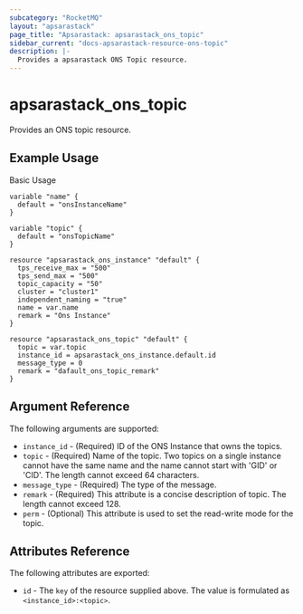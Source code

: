 ```yaml
---
subcategory: "RocketMQ"
layout: "apsarastack"
page_title: "Apsarastack: apsarastack_ons_topic"
sidebar_current: "docs-apsarastack-resource-ons-topic"
description: |-
  Provides a apsarastack ONS Topic resource.
---
```


# apsarastack\_ons\_topic

Provides an ONS topic resource.


## Example Usage

Basic Usage

```
variable "name" {
  default = "onsInstanceName"
}

variable "topic" {
  default = "onsTopicName"
}

resource "apsarastack_ons_instance" "default" {
  tps_receive_max = "500"
  tps_send_max = "500"
  topic_capacity = "50"
  cluster = "cluster1"
  independent_naming = "true"
  name = var.name
  remark = "Ons Instance"
}

resource "apsarastack_ons_topic" "default" {
  topic = var.topic
  instance_id = apsarastack_ons_instance.default.id
  message_type = 0
  remark = "dafault_ons_topic_remark"
}
```

## Argument Reference

The following arguments are supported:

* `instance_id` - (Required) ID of the ONS Instance that owns the topics.
* `topic` - (Required) Name of the topic. Two topics on a single instance cannot have the same name and the name cannot start with 'GID' or 'CID'. The length cannot exceed 64 characters.
* `message_type` - (Required) The type of the message.
* `remark` - (Required) This attribute is a concise description of topic. The length cannot exceed 128.
* `perm` - (Optional) This attribute is used to set the read-write mode for the topic.

## Attributes Reference

The following attributes are exported:

* `id` - The `key` of the resource supplied above. The value is formulated as `<instance_id>:<topic>`.


